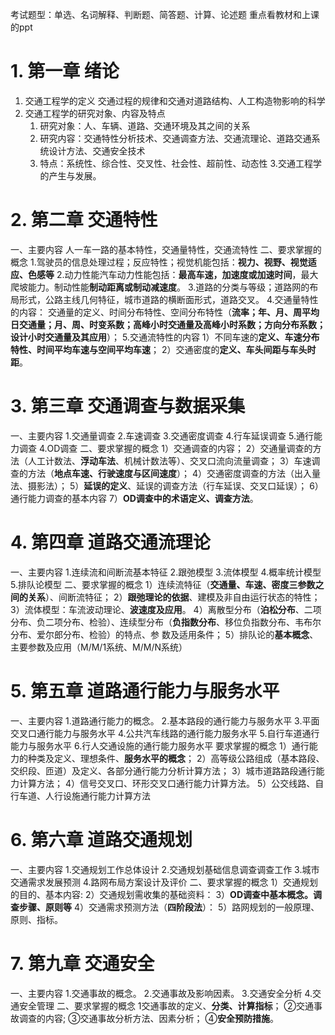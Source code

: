 考试题型：单选、名词解释、判断题、简答题、计算、论述题
重点看教材和上课的ppt
# 1. 第一章 绪论
1. 交通工程学的定义
	交通过程的规律和交通对道路结构、人工构造物影响的科学
2. 交通工程学的研究对象、内容及特点
	1. 研究对象：人、车辆、道路、交通环境及其之间的关系
	2. 研究内容：交通特性分析技术、交通调查方法、交通流理论、道路交通系统设计方法、交通安全技术
	3. 特点：系统性、综合性、交叉性、社会性、超前性、动态性
3.交通工程学的产生与发展。

# 2. 第二章 交通特性
一、主要内容
人一车一路的基本特性，交通量特性，交通流特性
二、要求掌握的概念
1.驾驶员的信息处理过程；反应特性；视觉机能包括：**视力、视野、视觉适应、色感等**
2.动力性能汽车动力性能包括：**最高车速，加速度或加速时间**，最大爬坡能力。制动性能**制动距离或制动减速度**。
3.道路的分类与等级；道路网的布局形式，公路主线几何特征，城市道路的横断面形式，道路交叉。
4.交通量特性的内容：
交通量的定义、时间分布特性、空间分布特性（**流率；年、月、周平均日交通量；月、周、时变系数；高峰小时交通量及高峰小时系数；方向分布系数；设计小时交通量及其应用**）；
5.交通流特性的内容
1）不同车速的**定义、车速分布特性、时间平均车速与空间平均车速**；
2）交通密度的**定义、车头间距与车头时距**。

# 3. 第三章 交通调查与数据采集
一、主要内容
1.交通量调查
2.车速调查
3.交通密度调查
4.行车延误调查
5.通行能力调查
4.OD调查
二、要求掌握的概念
1）交通调查的内容；
2）交通量调查的方法（人工计数法、**浮动车法**、机械计数法等）、交叉口流向流量调查；
3）车速调查的方法（**地点车速、行驶速度与区间速度**）；
4）交通密度调查的方法（出入量法、摄影法）；
5）**延误的定义**、延误的调查方法（行车延误、交叉口延误）；
6）通行能力调查的基本内容
7）**OD调查中的术语定义、调查方法**。


# 4. 第四章 道路交通流理论
一、主要内容
1.连续流和间断流基本特征
2.跟弛模型
3.流体模型
4.概率统计模型
5.排队论模型
二、要求掌握的概念
1）连续流特征（**交通量、车速、密度三参数之间的关系**）、间断流特征；
2）**跟弛理论的依据**、建模及非自由运行状态的特性；
3）流体模型：车流波动理论、**波速度及应用**。
4）离散型分布（**泊松分布**、二项分布、负二项分布、检验）、连续型分布（**负指数分布**、移位负指数分布、韦布尔分布、爱尔郎分布、检验）的特点、参
数及适用条件；
5）排队论的**基本概念**、主要参数及应用（M/M/1系统、M/M/N系统）

# 5. 第五章 道路通行能力与服务水平
一、主要内容
1.道路通行能力的概念。
2.基本路段的通行能力与服务水平
3.平面交叉口通行能力与服务水平
4.公共汽车线路的通行能力服务水平
5.自行车道通行能力与服务水平
6.行人交通设施的通行能力服务水平
要求掌握的概念
1）通行能力的种类及定义、理想条件、**服务水平的概念**；
2）高等级公路组成（基本路段、交织段、匝道）及定义、各部分通行能力分析计算方法；
3）城市道路路段通行能力计算方法；
4）信号交叉口、环形交叉口通行能力计算方法。
5）公交线路、自行车道、人行设施通行能力计算方法

# 6. 第六章 道路交通规划
一、主要内容
1.交通规划工作总体设计
2.交通规划基础信息调查调查工作
3.城市交通需求发展预测
4.路网布局方案设计及评价
二、要求掌握的概念
1）交通规划的目的、基本内容:
2）交通规划需收集的基础资料：
3）**OD调查中基本概念。调查步骤、原则等**
4）交通需求预测方法（**四阶段法**）：
5）路网规划的一般原理、原则、指标。


# 7. 第九章 交通安全
一、主要内容
1.交通事故的概念。
2.交通事故及影响因素。
3.交通安全分析
4.交通安全管理
二、要求掌握的概念
1交通事故的定义、**分类、计算指标**；
②交通事故调查的内容;
③交通事故分析方法、因素分析；
④**安全预防措施**。